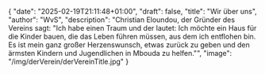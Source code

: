 {
    "date": "2025-02-19T21:11:48+01:00",
    "draft": false,
    "title": "Wir über uns",
    "author": "WvS",
    "description": "Christian Eloundou, der Gründer des Vereins sagt: \"Ich habe einen Traum und der lautet: Ich möchte ein Haus für die Kinder bauen, die das Leben führen müssen, aus dem ich entflohen bin. Es ist mein ganz großer Herzenswunsch, etwas zurück zu geben und den ärmsten Kindern und Jugendlichen in Mbouda zu helfen.\"",
    "image": "/img/derVerein/derVereinTitle.jpg"
}

